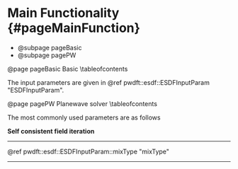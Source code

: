 Main Functionality            {#pageMainFunction}
==================

- @subpage pageBasic
- @subpage pagePW

<!-- ************************************************************ -->
@page pageBasic Basic
\tableofcontents

The input parameters are given in 
@ref pwdft::esdf::ESDFInputParam "ESDFInputParam".


<!-- ************************************************************ -->
@page pagePW Planewave solver
\tableofcontents

The most commonly used parameters are as follows

**Self consistent field iteration**

<HR>

@ref pwdft::esdf::ESDFInputParam::mixType "mixType"

<HR>
